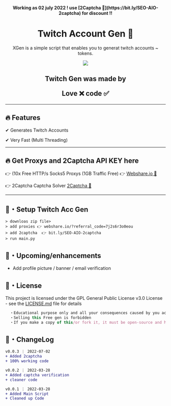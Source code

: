 <h4 align="center">
  Working as 02 july 2022 ! use [2Captcha 🔗](https://bit.ly/SEO-AIO-2captcha) for discount !!
</h4>

<h1 align="center">
  Twitch Account Gen 👻
</h1>

<p align="center">
  XGen is a simple script that enables you to generat twitch accounts ~ tokens.
</p>

<p align="center"> 
  <kbd>
<img src="https://cdn.discordapp.com/attachments/979841729538687017/980520605415768114/03-gflitch.jpg"></img>
  </kbd>
</p>

<h2 align="center">
  Twitch Gen was made by

Love ❌ code ✅

</h2>

---

## :fire: Features

✔ Generates Twitch Accounts

✔ Very Fast (Multi Threading)

---

## :fire: Get Proxys and 2Captcha API KEY here

👉 (10x Free HTTP/s Socks5 Proxys (1GB Traffic Free) 👉 [Webshare.io 🔗](https://www.webshare.io/?referral_code=7j2s6r3o0eou)

👉 2Captcha Captcha Solver [2Captcha 🔗](https://bit.ly/SEO-AIO-2captcha)

---

## 🚀・Setup Twitch Acc Gen

```sh-session
> downloas zip file>
> add proxies 👉 webshare.io/?referral_code=7j2s6r3o0eou
> add 2captcha  👉 bit.ly/SEO-AIO-2captcha
> run main.py
```

## 🎉・Upcoming/enhancements

- Add profile picture / banner / email verification

## 📄・License

This project is licensed under the GPL General Public License v3.0 License - see the [LICENSE.md](./LICENSE) file for details
```js
  ・Educational purpose only and all your consequences caused by you actions is your responsibility
  ・Selling this Free gen is forbidden
  ・If you make a copy of this/or fork it, it must be open-source and have credits linking to this repo
```

## 💭・ChangeLog

```diff
v0.0.3 ⋮ 2022-07-02
+ Added 2captcha
+ 100% working code

v0.0.2 ⋮ 2022-03-28
+ Added captcha verification
+ cleaner code

v0.0.1 ⋮ 2022-03-28
+ Added Main Script
+ Cleaned up Code
```